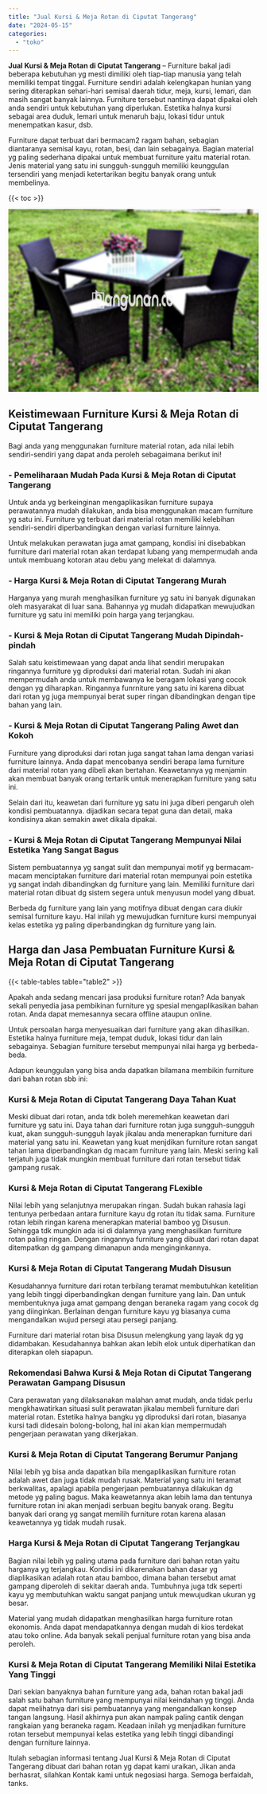 ```yaml
---
title: "Jual Kursi & Meja Rotan di Ciputat Tangerang"
date: "2024-05-15"
categories: 
  - "toko"
---
```


**Jual Kursi & Meja Rotan di Ciputat Tangerang** – Furniture bakal jadi beberapa kebutuhan yg mesti dimiliki oleh tiap-tiap manusia yang telah memiliki tempat tinggal. Furniture sendiri adalah kelengkapan hunian yang sering diterapkan sehari-hari semisal daerah tidur, meja, kursi, lemari, dan masih sangat banyak lainnya. Furniture tersebut nantinya dapat dipakai oleh anda sendiri untuk kebutuhan yang diperlukan. Estetika halnya kursi sebagai area duduk, lemari untuk menaruh baju, lokasi tidur untuk menempatkan kasur, dsb.

Furniture dapat terbuat dari bermacam2 ragam bahan, sebagian diantaranya semisal kayu, rotan, besi, dan lain sebagainya. Bagian material yg paling sederhana dipakai untuk membuat furniture yaitu material rotan. Jenis material yang satu ini sungguh-sungguh memiliki keunggulan tersendiri yang menjadi ketertarikan begitu banyak orang untuk membelinya.

{{< toc >}}

![Jual Kursi & Meja Rotan di Ciputat Tangerang](/images/kursi-meja-rotan-murah46.png)

## Keistimewaan Furniture Kursi & Meja Rotan di Ciputat Tangerang

Bagi anda yang menggunakan furniture material rotan, ada nilai lebih sendiri-sendiri yang dapat anda peroleh sebagaimana berikut ini!

### \- Pemeliharaan Mudah Pada Kursi & Meja Rotan di Ciputat Tangerang

Untuk anda yg berkeinginan mengaplikasikan furniture supaya perawatannya mudah dilakukan, anda bisa menggunakan macam furniture yg satu ini. Furniture yg terbuat dari material rotan memiliki kelebihan sendiri-sendiri diperbandingkan dengan variasi furniture lainnya.

Untuk melakukan perawatan juga amat gampang, kondisi ini disebabkan furniture dari material rotan akan terdapat lubang yang mempermudah anda untuk membuang kotoran atau debu yang melekat di dalamnya.

### \- Harga Kursi & Meja Rotan di Ciputat Tangerang Murah

Harganya yang murah menghasilkan furniture yg satu ini banyak digunakan oleh masyarakat di luar sana. Bahannya yg mudah didapatkan mewujudkan furniture yg satu ini memiliki poin harga yang terjangkau.

### \- Kursi & Meja Rotan di Ciputat Tangerang Mudah Dipindah-pindah

Salah satu keistimewaan yang dapat anda lihat sendiri merupakan ringannya furniture yg diproduksi dari material rotan. Sudah ini akan mempermudah anda untuk membawanya ke beragam lokasi yang cocok dengan yg diharapkan. Ringannya funrniture yang satu ini karena dibuat dari rotan yg juga mempunyai berat super ringan dibandingkan dengan tipe bahan yang lain.

### \- Kursi & Meja Rotan di Ciputat Tangerang Paling Awet dan Kokoh

Furniture yang diproduksi dari rotan juga sangat tahan lama dengan variasi furniture lainnya. Anda dapat mencobanya sendiri berapa lama furniture dari material rotan yang dibeli akan bertahan. Keawetannya yg menjamin akan membuat banyak orang tertarik untuk menerapkan furniture yang satu ini.

Selain dari itu, keawetan dari furniture yg satu ini juga diberi pengaruh oleh kondisi pembuatannya. dijadikan secara tepat guna dan detail, maka kondisinya akan semakin awet dikala dipakai.

### \- Kursi & Meja Rotan di Ciputat Tangerang Mempunyai Nilai Estetika Yang Sangat Bagus

Sistem pembuatannya yg sangat sulit dan mempunyai motif yg bermacam-macam menciptakan furniture dari material rotan mempunyai poin estetika yg sangat indah dibandingkan dg furniture yang lain. Memiliki furniture dari material rotan dibuat dg sistem segera untuk menyusun model yang dibuat.

Berbeda dg furniture yang lain yang motifnya dibuat dengan cara diukir semisal furniture kayu. Hal inilah yg mewujudkan furniture kursi mempunyai kelas estetika yg paling diperbandingkan dg furniture yang lain.

## Harga dan Jasa Pembuatan Furniture Kursi & Meja Rotan di Ciputat Tangerang

{{< table-tables table="table2" >}}

Apakah anda sedang mencari jasa produksi furniture rotan? Ada banyak sekali penyedia jasa pembikinan furniture yg spesial mengaplikasikan bahan rotan. Anda dapat memesannya secara offline ataupun online.

Untuk persoalan harga menyesuaikan dari furniture yang akan dihasilkan. Estetika halnya furniture meja, tempat duduk, lokasi tidur dan lain sebagainya. Sebagian furniture tersebut mempunyai nilai harga yg berbeda-beda.

Adapun keunggulan yang bisa anda dapatkan bilamana membikin furniture dari bahan rotan sbb ini:

### Kursi & Meja Rotan di Ciputat Tangerang Daya Tahan Kuat

Meski dibuat dari rotan, anda tdk boleh meremehkan keawetan dari furniture yg satu ini. Daya tahan dari furniture rotan juga sungguh-sungguh kuat, akan sungguh-sungguh layak jikalau anda menerapkan furniture dari material yang satu ini. Keawetan yang kuat menjdikan furniture rotan sangat tahan lama diperbandingkan dg macam furniture yang lain. Meski sering kali terjatuh juga tidak mungkin membuat furniture dari rotan tersebut tidak gampang rusak.

### Kursi & Meja Rotan di Ciputat Tangerang FLexible

Nilai lebih yang selanjutnya merupakan ringan. Sudah bukan rahasia lagi tentunya perbedaan antara furniture kayu dg rotan itu tidak sama. Furniture rotan lebih ringan karena menerapkan material bamboo yg Disusun. Sehingga tdk mungkin ada isi di dalamnya yang menghasilkan furniture rotan paling ringan. Dengan ringannya furniture yang dibuat dari rotan dapat ditempatkan dg gampang dimanapun anda menginginkannya.

### Kursi & Meja Rotan di Ciputat Tangerang Mudah Disusun

Kesudahannya furniture dari rotan terbilang teramat membutuhkan ketelitian yang lebih tinggi diperbandingkan dengan furniture yang lain. Dan untuk membentuknya juga amat gampang dengan beraneka ragam yang cocok dg yang diinginkan. Berlainan dengan furniture kayu yg biasanya cuma mengandalkan wujud persegi atau persegi panjang.

Furniture dari material rotan bisa Disusun melengkung yang layak dg yg didambakan. Kesudahannya bahkan akan lebih elok untuk diperhatikan dan diterapkan oleh siapapun.

### Rekomendasi Bahwa Kursi & Meja Rotan di Ciputat Tangerang Perawatan Gampang Disusun

Cara perawatan yang dilaksanakan malahan amat mudah, anda tidak perlu mengkhawatirkan situasi sulit perawatan jikalau membeli furniture dari material rotan. Estetika halnya bangku yg diproduksi dari rotan, biasanya kursi tadi didesain bolong-bolong, hal ini akan kian mempermudah pengerjaan perawatan yang dikerjakan.

### Kursi & Meja Rotan di Ciputat Tangerang Berumur Panjang

Nilai lebih yg bisa anda dapatkan bila mengaplikasikan furniture rotan adalah awet dan juga tidak mudah rusak. Material yang satu ini teramat berkwalitas, apalagi apabila pengerjaan pembuatannya dilakukan dg metode yg paling bagus. Maka keawetannya akan lebih lama dan tentunya furniture rotan ini akan menjadi serbuan begitu banyak orang. Begitu banyak dari orang yg sangat memilih furniture rotan karena alasan keawetannya yg tidak mudah rusak.

### Harga Kursi & Meja Rotan di Ciputat Tangerang Terjangkau

Bagian nilai lebih yg paling utama pada furniture dari bahan rotan yaitu harganya yg terjangkau. Kondisi ini dikarenakan bahan dasar yg diaplikasikan adalah rotan atau bamboo, dimana bahan tersebut amat gampang diperoleh di sekitar daerah anda. Tumbuhnya juga tdk seperti kayu yg membutuhkan waktu sangat panjang untuk mewujudkan ukuran yg besar.

Material yang mudah didapatkan menghasilkan harga furniture rotan ekonomis. Anda dapat mendapatkannya dengan mudah di kios terdekat atau toko online. Ada banyak sekali penjual furniture rotan yang bisa anda peroleh.

### Kursi & Meja Rotan di Ciputat Tangerang Memiliki Nilai Estetika Yang Tinggi

Dari sekian banyaknya bahan furniture yang ada, bahan rotan bakal jadi salah satu bahan furniture yang mempunyai nilai keindahan yg tinggi. Anda dapat melihatnya dari sisi pembuatannya yang mengandalkan konsep tangan langsung. Hasil akhirnya pun akan nampak paling cantik dengan rangkaian yang beraneka ragam. Keadaan inilah yg menjadikan furniture rotan tersebut mempunyai kelas estetika yang lebih tinggi dibandingi dengan furniture lainnya.

Itulah sebagian informasi tentang Jual Kursi & Meja Rotan di Ciputat Tangerang dibuat dari bahan rotan yg dapat kami uraikan, Jikan anda berhasrat, silahkan Kontak kami untuk negosiasi harga. Semoga berfaidah, tanks.
